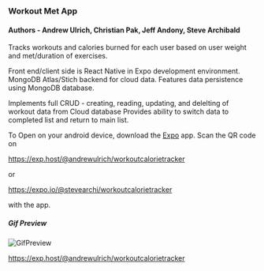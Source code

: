 

### **Workout Met App**  

#### **Authors  -** **Andrew Ulrich**, **Christian Pak**, **Jeff Andony**, **Steve Archibald**

 Tracks workouts and calories burned for each user based on user weight and met/duration of exercises.

 Front end/client side is React Native in Expo development environment.  MongoDB Atlas/Stich backend for cloud data.  Features data persistence using MongoDB database.
 
 Implements full CRUD - creating, reading, updating, and delelting of workout data from Cloud database
 Provides ability to switch data to completed list and return to main list.

To Open on your android device, download the 
 [Expo](https://play.google.com/store/apps/details?id=host.exp.exponent&referrer=www) app.  Scan the QR code on
 
https://exp.host/@andrewulrich/workoutcalorietracker  

or

https://expo.io/@stevearchi/workoutcalorietracker
  
with the app.

##### Gif Preview
![GifPreview](/WorkoutTracker.gif)

https://exp.host/@andrewulrich/workoutcalorietracker





